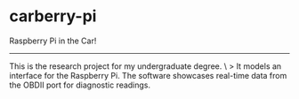 # carberry-pi
Raspberry Pi in the Car!

<hr>
This is the research project for my undergraduate degree.
\
> It models an interface for the Raspberry Pi.  The software showcases real-time data from the OBDII port for diagnostic readings.

